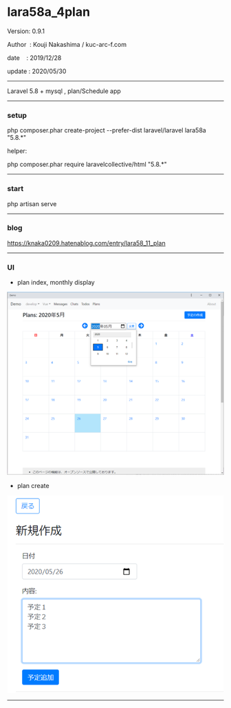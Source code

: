﻿# lara58a_4plan

 Version: 0.9.1

 Author  : Kouji Nakashima / kuc-arc-f.com

 date    : 2019/12/28

 update : 2020/05/30

***

Laravel 5.8 + mysql , plan/Schedule  app

***
### setup
php composer.phar create-project --prefer-dist laravel/laravel lara58a "5.8.*"

helper:

php composer.phar require laravelcollective/html "5.8.*"

***
### start

php artisan serve


***
### blog

https://knaka0209.hatenablog.com/entry/lara58_11_plan

***
### UI

* plan index, monthly display

![ img-1 ](https://raw.githubusercontent.com/kuc-arc-f/screen-img/master/web/plan/ss-plan-index.png)

* plan create

![ img-1 ](https://raw.githubusercontent.com/kuc-arc-f/screen-img/master/web/plan/ss-plan-create.png)

***
